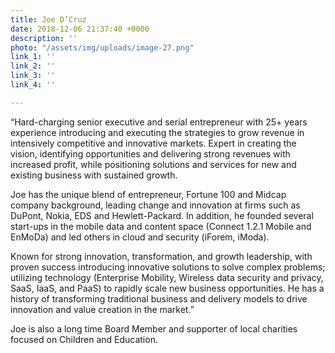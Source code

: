 ```yaml
---
title: Joe D’Cruz
date: 2018-12-06 21:37:40 +0000
description: ''
photo: "/assets/img/uploads/image-27.png"
link_1: ''
link_2: ''
link_3: ''
link_4: ''

---
```

“Hard-charging senior executive and serial entrepreneur with 25+ years experience introducing and executing the strategies to grow revenue in intensively competitive and innovative markets. Expert in creating the vision, identifying opportunities and delivering strong revenues with increased profit, while positioning solutions and services for new and existing business with sustained growth.

Joe has the unique blend of entrepreneur, Fortune 100 and Midcap company background, leading change and innovation at firms such as DuPont, Nokia, EDS and Hewlett-Packard. In addition, he founded several start-ups in the mobile data and content space (Connect 1.2.1 Mobile and EnMoDa) and led others in cloud and security (iForem, iModa).

Known for strong innovation, transformation, and growth leadership, with proven success introducing innovative solutions to solve complex problems; utilizing technology (Enterprise Mobility, Wireless data security and privacy, SaaS, IaaS, and PaaS) to rapidly scale new business opportunities. He has a history of transforming traditional business and delivery models to drive innovation and value creation in the market.”

Joe is also a long time Board Member and supporter of local charities focused on Children and Education.